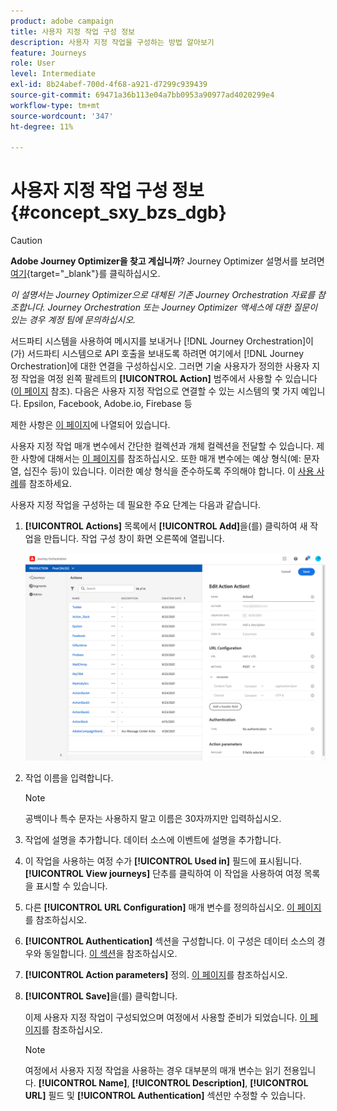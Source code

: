 ```yaml
---
product: adobe campaign
title: 사용자 지정 작업 구성 정보
description: 사용자 지정 작업을 구성하는 방법 알아보기
feature: Journeys
role: User
level: Intermediate
exl-id: 8b24abef-700d-4f68-a921-d7299c939439
source-git-commit: 69471a36b113e04a7bb0953a90977ad4020299e4
workflow-type: tm+mt
source-wordcount: '347'
ht-degree: 11%

---
```


# 사용자 지정 작업 구성 정보 {#concept_sxy_bzs_dgb}


>[!CAUTION]
>
>**Adobe Journey Optimizer을 찾고 계십니까**? Journey Optimizer 설명서를 보려면 [여기](https://experienceleague.adobe.com/ko/docs/journey-optimizer/using/ajo-home){target="_blank"}를 클릭하십시오.
>
>
>_이 설명서는 Journey Optimizer으로 대체된 기존 Journey Orchestration 자료를 참조합니다. Journey Orchestration 또는 Journey Optimizer 액세스에 대한 질문이 있는 경우 계정 팀에 문의하십시오._


서드파티 시스템을 사용하여 메시지를 보내거나 [!DNL Journey Orchestration]이(가) 서드파티 시스템으로 API 호출을 보내도록 하려면 여기에서 [!DNL Journey Orchestration]에 대한 연결을 구성하십시오. 그러면 기술 사용자가 정의한 사용자 지정 작업을 여정 왼쪽 팔레트의 **[!UICONTROL Action]** 범주에서 사용할 수 있습니다([이 페이지](../building-journeys/about-action-activities.md) 참조). 다음은 사용자 지정 작업으로 연결할 수 있는 시스템의 몇 가지 예입니다. Epsilon, Facebook, Adobe.io, Firebase 등

제한 사항은 [이 페이지](../about/limitations.md)에 나열되어 있습니다.

사용자 지정 작업 매개 변수에서 간단한 컬렉션과 개체 컬렉션을 전달할 수 있습니다. 제한 사항에 대해서는 [이 페이지](../usecase/collections.md#limitations)를 참조하십시오. 또한 매개 변수에는 예상 형식(예: 문자열, 십진수 등)이 있습니다. 이러한 예상 형식을 준수하도록 주의해야 합니다. 이 [사용 사례](../usecase/collections.md)를 참조하세요.

사용자 지정 작업을 구성하는 데 필요한 주요 단계는 다음과 같습니다.

1. **[!UICONTROL Actions]** 목록에서 **[!UICONTROL Add]**&#x200B;을(를) 클릭하여 새 작업을 만듭니다. 작업 구성 창이 화면 오른쪽에 열립니다.

   ![](../assets/custom2.png)

1. 작업 이름을 입력합니다.

   >[!NOTE]
   >
   >공백이나 특수 문자는 사용하지 말고 이름은 30자까지만 입력하십시오.

1. 작업에 설명을 추가합니다. 데이터 소스에 이벤트에 설명을 추가합니다.
1. 이 작업을 사용하는 여정 수가 **[!UICONTROL Used in]** 필드에 표시됩니다. **[!UICONTROL View journeys]** 단추를 클릭하여 이 작업을 사용하여 여정 목록을 표시할 수 있습니다.
1. 다른 **[!UICONTROL URL Configuration]** 매개 변수를 정의하십시오. [이 페이지](../action/url-configuration.md)를 참조하십시오.
1. **[!UICONTROL Authentication]** 섹션을 구성합니다. 이 구성은 데이터 소스의 경우와 동일합니다.  [이 섹션](../datasource/external-data-sources.md#section_wjp_nl5_nhb)을 참조하십시오.
1. **[!UICONTROL Action parameters]** 정의. [이 페이지](../action/defining-the-message-parameters.md)를 참조하십시오.
1. **[!UICONTROL Save]**&#x200B;을(를) 클릭합니다.

   이제 사용자 지정 작업이 구성되었으며 여정에서 사용할 준비가 되었습니다. [이 페이지](../building-journeys/about-action-activities.md)를 참조하십시오.

   >[!NOTE]
   >
   >여정에서 사용자 지정 작업을 사용하는 경우 대부분의 매개 변수는 읽기 전용입니다. **[!UICONTROL Name]**, **[!UICONTROL Description]**, **[!UICONTROL URL]** 필드 및 **[!UICONTROL Authentication]** 섹션만 수정할 수 있습니다.
